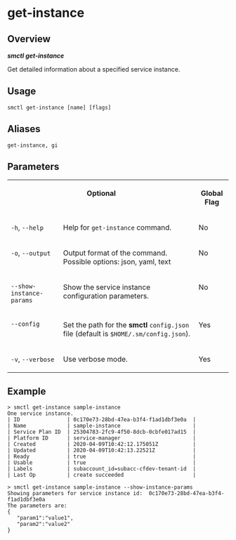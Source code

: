 <!-- loio24fb85cad5b44178afdfa31cc7898f28 -->

# get-instance



<a name="loio24fb85cad5b44178afdfa31cc7898f28__section_xcr_2nt_pkb"/>

## Overview



***smctl get-instance*** 

Get detailed information about a specified service instance.



<a name="loio24fb85cad5b44178afdfa31cc7898f28__section_fp5_f4t_pkb"/>

## Usage

`smctl get-instance [name] [flags]`



<a name="loio24fb85cad5b44178afdfa31cc7898f28__section_ppz_kpt_pkb"/>

## Aliases

`get-instance, gi`



<a name="loio24fb85cad5b44178afdfa31cc7898f28__section_hdy_lpt_pkb"/>

## Parameters


<table>
<tr>
<th valign="top" colspan="2">

Optional



</th>
<th valign="top">

Global Flag



</th>
</tr>
<tr>
<td valign="top">

`-h`, `--help`



</td>
<td valign="top">

Help for `get-instance` command.



</td>
<td valign="top">

No



</td>
</tr>
<tr>
<td valign="top">

`-o`, `--output`



</td>
<td valign="top">

Output format of the command. Possible options: json, yaml, text



</td>
<td valign="top">

No



</td>
</tr>
<tr>
<td valign="top">

`--show-instance-params`



</td>
<td valign="top">

Show the service instance configuration parameters.



</td>
<td valign="top">

No



</td>
</tr>
<tr>
<td valign="top">

`--config`



</td>
<td valign="top">

Set the path for the **smctl** `config.json` file \(default is `$HOME/.sm/config.json`\).



</td>
<td valign="top">

Yes



</td>
</tr>
<tr>
<td valign="top">

`-v`, `--verbose`



</td>
<td valign="top">

Use verbose mode.



</td>
<td valign="top">

Yes



</td>
</tr>
</table>



<a name="loio24fb85cad5b44178afdfa31cc7898f28__section_wv2_4pt_pkb"/>

## Example

```
> smctl get-instance sample-instance
One service instance.
| ID               | 0c170e73-28bd-47ea-b3f4-f1ad1dbf3e0a  |
| Name             | sample-instance                       |
| Service Plan ID  | 25304783-2fc9-4f50-8dcb-0cbfe017ad15  |
| Platform ID      | service-manager                       |
| Created          | 2020-04-09T10:42:12.175051Z           |
| Updated          | 2020-04-09T10:42:13.22521Z            |
| Ready            | true                                  |
| Usable           | true                                  |
| Labels           | subaccount_id=subacc-cfdev-tenant-id  |
| Last Op          | create succeeded                      |
```

```
> smctl get-instance sample-instance --show-instance-params
Showing parameters for service instance id:  0c170e73-28bd-47ea-b3f4-f1ad1dbf3e0a
The parameters are:
{
   "param1":"value1",
   "param2":"value2"
}
```


